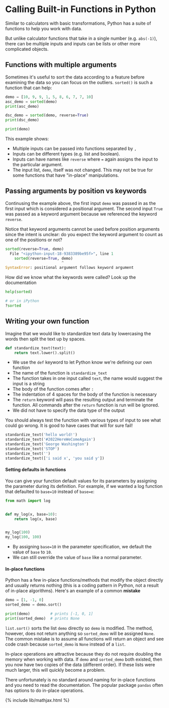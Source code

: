 # Calling Built-in Functions in Python

Similar to calculators with basic transformations, Python has a suite of
functions to help you work with data.

But unlike calculator functions that take in a single number (e.g. `abs(-1)`),
there can be multiple inputs and inputs can be lists or other more complicated
objects.

## Functions with multiple arguments
Sometimes it's useful to sort the data according to a feature before examining
the data so you can focus on the outliers. `sorted()` is such a function that
can help:

```python
demo = [10, 9, 9, 1, 5, 8, 6, 7, 7, 10]
asc_demo = sorted(demo)
print(asc_demo)

dsc_demo = sorted(demo, reverse=True)
print(dsc_demo)

print(demo)
```

This example shows:
- Multiple inputs can be passed into functions separated by `,`
- Inputs can be different types (e.g. list and boolean).
- Inputs can have names like `reverse` where `=` again assigns the input to the
  particular argument.
- The input list, `demo`, itself was not changed. This may not be true for some
  functions that have "in-place" manipulations.


## Passing arguments by position vs keywords
Continusing the example above, the first input `demo` was passed in as the first
input which is considered a positional argument. The second input `True` was
passed as a keyword argument because we referenced the keyword `reverse`.

Notice that keyword arguments cannot be used before position arguments since
the intent is unclear: do you expect the keyword argument to count as one of
the positions or not?
```python
sorted(reverse=True, demo)
  File "<ipython-input-18-9383389be95f>", line 1
    sorted(reverse=True, demo)
                         ^
SyntaxError: positional argument follows keyword argument
```

How did we know what the keywords were called? Look up the documentation
```python
help(sorted)

# or in iPython
?sorted
```

## Writing your own function
Imagine that we would like to standardize text data by lowercasing the
words then split the text up by spaces.

```python
def standardize_text(text):
    return text.lower().split()
```

- We use the `def` keyword to let Python know we're defining our own function
- The name of the function is `standardize_text`
- The function takes in one input called `text`, the name would suggest the
  input is a string
- The body of the function comes after `:`
- The indentation of 4 spaces for the body of the function is necessary
- The `return` keyword will pass the resulting output and terminate the function.
  All commands after the `return` function is run will be ignored.
- We did not have to specify the data type of the output

You should always test the function with various types of input to see what could
go wrong. It is good to have cases that will for sure fail!
```python
standardize_text('hello world!')
standardize_text('#2022HereWeComeAgain')
standardize_text('George Washington')
standardize_text('STOP')
standardize_text('')
standardize_text(['i said x', 'you said y'])
```

#### Setting defaults in functions

You can give your function default values for its parameters by assigning the
parameter during its definition. For example, if we wanted a log function 
that defaulted to `base=10` instead of `base=e`:

```python
from math import log


def my_log(x, base=10):
    return log(x, base)    


my_log(100)
my_log(100, 100)
```
- By assigning `base=10` in the parameter specification, we default the value
  of `base` to `10`.
- We can still override the value of `base` like a normal parameter.

#### In-place functions

Python has a few in-place functions/methods that modify the object directly
and usually returns nothing (this is a coding pattern in Python, not a result of
in-place algorithms). Here's an example of a common **mistake**

```python
demo = [1, -1, 0]
sorted_demo = demo.sort()

print(demo)         # prints [-1, 0, 1]
print(sorted_demo)  # prints None
```

`list.sort()` sorts the list `demo` directly so `demo` is modified.
The method, however, does not return anything so `sorted_demo` will
be assigned `None`. The common mistake is to assume all functions will
return an object and see code crash because `sorted_demo` is `None` instead
of a `list`.

In-place operations are attractive because they do not require doubling the
memory when working with data. If `demo` and `sorted_demo`
both existed, then you now have two copies of the data (different order).
If these lists were much larger, this will quickly become a problem.

There unfortunately is no standard around naming for in-place functions and
you need to read the documentation. The popular package `pandas` often has
options to do in-place operations.

{% include lib/mathjax.html %}
